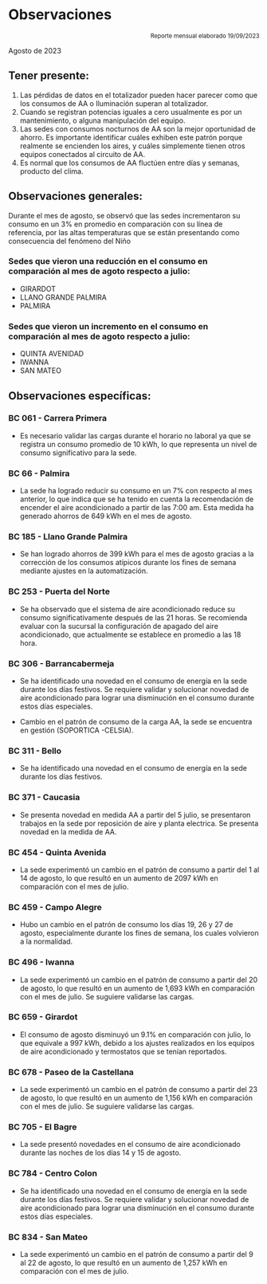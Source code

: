 # Observaciones

<div align="right">

<span style="font-size: smaller;">Reporte mensual elaborado 19/09/2023</span>

</div>

Agosto de 2023
## Tener presente:

1. Las pérdidas de datos en el totalizador pueden hacer parecer como que los consumos de AA o Iluminación superan al totalizador.
2. Cuando se registran potencias iguales a cero usualmente es por un mantenimiento, o alguna manipulación del equipo.
3. Las sedes con consumos nocturnos de AA son la mejor oportunidad de ahorro. Es importante identificar cuáles exhiben este patrón porque realmente se encienden los aires, y cuáles simplemente tienen otros equipos conectados al circuito de AA.
4. Es normal que los consumos de AA fluctúen entre días y semanas, producto del clima.

## Observaciones generales:
Durante el mes de agosto, se observó que las sedes incrementaron su consumo en un 3% en promedio en comparación con su línea de referencia, por las altas temperaturas que se están presentando como consecuencia del fenómeno del Niño

### Sedes que vieron una reducción en el consumo en comparación al mes de agoto respecto a julio:
- GIRARDOT
- LLANO GRANDE PALMIRA
- PALMIRA


### Sedes que vieron un incremento en el consumo en comparación al mes de agoto respecto a julio:
- QUINTA AVENIDAD
- IWANNA
- SAN MATEO



## Observaciones específicas:


<!-- ### BC 044 - Piedecuesta

- Para la sede BC Piedecuesta, se realizó la normalización del punto de medida Frontera y de los AA el 02/05/2025. Como resultado, se observó que el consumo del mes de junio es superior al valor de referencia establecido en la línea base la cual presentaba novedad para carga AA. -->

### BC 061 - Carrera Primera

- Es necesario validar las cargas durante el horario no laboral ya que se registra un consumo promedio de 10 kWh, lo que representa un nivel de consumo significativo para la sede.

### BC 66 - Palmira

- La sede ha logrado reducir su consumo en un 7% con respecto al mes anterior, lo que indica que se ha tenido en cuenta la recomendación de encender el aire acondicionado a partir de las 7:00 am. Esta medida ha generado ahorros de 649 kWh en el mes de agosto.

<!-- ### BC 78 - El Cacique -->

<!-- ### BC 88 - Cúcuta -->

<!-- ### BC 90 - Megamall -->

### BC 185 - Llano Grande Palmira

- Se han logrado ahorros de 399 kWh para el mes de agosto gracias a la corrección de los consumos atípicos durante los fines de semana mediante ajustes en la automatización.

<!-- ### BC 205 - Villa Colombia -->

<!-- ### BC 210 - Banca Colombia Cartagena -->

<!-- ### BC 197 - Guatapuri -->

<!-- Validar que trabajo se realizo el 20 junio debido a que bajo el consumo de la carga de AA en las horas nocturnas, replicar acción de mejora en otras sedes. -->

<!-- ### BC 205 - Villa Colombia -->

<!-- ### BC 216 - Sabana de Torres -->

### BC 253 - Puerta del Norte

- Se ha observado que el sistema de aire acondicionado reduce su consumo significativamente después de las 21 horas. Se recomienda evaluar con la sucursal la configuración de apagado del aire acondicionado, que actualmente se establece en promedio a las 18 hora.

<!--### BC 291 - Las Palmas -->

<!-- ### BC 302 - Quebrada Seca -->

### BC 306 - Barrancabermeja

- Se ha identificado una novedad en el consumo de energía en la sede durante los días festivos. Se requiere validar y solucionar novedad de aire acondicionado para lograr una disminución en el consumo durante estos días especiales.

- Cambio en el patrón de consumo de la carga AA, la sede se encuentra en gestión (SOPORTICA -CELSIA).

### BC 311 - Bello

- Se ha identificado una novedad en el consumo de energía en la sede durante los días festivos.

### BC 371 - Caucasia

- Se presenta novedad en medida AA a partir del 5 julio, se presentaron trabajos en la sede por reposición de aire y planta electrica. Se presenta novedad en la medida de AA.

<!-- ### BC 398 - Mariquita -->

<!-- ### BC 424 - Honda -->

<!-- ### BC 453 - Pitalito -->

### BC 454 - Quinta Avenida

- La sede experimentó un cambio en el patrón de consumo a partir del 1 al 14 de agosto, lo que resultó en un aumento de 2097 kWh en comparación con el mes de julio.


<!-- Se ha normalizado la medida a partir del 10 julio, se incluye en el dashboard e informe de control. Es
importante tener en cuenta que se está construyendo la línea base para futuras referencias. -->

### BC 459 - Campo Alegre

- Hubo un cambio en el patrón de consumo los días 19, 26 y 27 de agosto, especialmente durante los fines de semana, los cuales volvieron a la normalidad.

<!-- Se debe validar sistema de AA, debido a que presenta comportamiento de consumo atipico a partir del 15 julio. -->

<!-- Pendiente de actualización de firmware. -->

<!-- ### BC 495 - El Bosque -->

<!-- Se presenta alerta por carga climitazación en horario nocturno para el sabado 22 julio. Validar si se presentaron trabajos en la sede. -->

### BC 496 - Iwanna

- La sede experimentó un cambio en el patrón de consumo a partir del 20 de agosto, lo que resultó en un aumento de 1,693 kWh en comparación con el mes de julio. Se suguiere validarse las cargas.

<!--### BC 514 - Centro Comercial Único -->

<!--### BC 523 - Olímpica -->

<!-- ### BC 534 - Buganviles -->

<!-- ### BC 613 - La America -->

<!-- Se presentó un cambio en el consumo nocturno para el 12 de julio. Se deben validar temas de automatización en la sede. -->

<!-- ### BC 656 - Mayales -->

### BC 659 - Girardot

- El consumo de agosto disminuyó un 9.1% en comparación con julio, lo que equivale a 997 kWh, debido a los ajustes realizados en los equipos de aire acondicionado y termostatos que se tenían reportados.

### BC 678 - Paseo de la Castellana

- La sede experimentó un cambio en el patrón de consumo a partir del 23 de agosto, lo que resultó en un aumento de 1,156 kWh en comparación con el mes de julio. Se suguiere validarse las cargas.


### BC 705 - El Bagre 

- La sede presentó novedades en el consumo de aire acondicionado durante las noches de los días 14 y 15 de agosto.

<!-- ### BC 741 - Calima--> 

<!-- Se desmonto monitoreo por adecuación en la sede entra fase 2.-->


<!-- ### BC 750 - Roosevelt -->

<!-- ### BC 764 - Jamundí -->

<!-- ### BC 776 - Lebrija -->

### BC 784 - Centro Colon

- Se ha identificado una novedad en el consumo de energía en la sede durante los días festivos. Se requiere validar y solucionar novedad de aire acondicionado para lograr una disminución en el consumo durante estos días especiales.

<!-- Consumo irregular con respecto a la línea base (revsar tablero interactivo para junior información).  -->

<!-- ### BC 787 - Bocagrande Carrera Tercera -->

<!-- ### BC 789 - Manga -->

<!-- ### BC 792 - Paseo del comercio -->

<!-- ### BC 793 - Profesionales -->

<!-- ### BC 796 - Girón -->

<!-- ### BC 799 - Floridablanca -->

<!-- ### BC 816 - Calle 10 -->

<!-- ### BC 824 - Ventura Plaza -->


<!-- ### BC 825 - Astrocentro -->

<!--### BC 829 - Unicentro Cali -->

<!-- A partir del 4 de julio, se ha normalizado el monitoreo debido a una adecuación realizada en la sede. -->

### BC 834 - San Mateo

- La sede experimentó un cambio en el patrón de consumo a partir del 9 al 22 de agosto, lo que resultó en un aumento de 1,257 kWh en comparación con el mes de julio.

<!-- ### BC 863 - Los Patios -->

<!-- ### - Valledupar -->

<!-- ### BC 863 - Granada -->